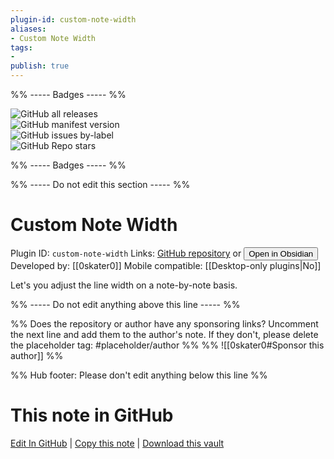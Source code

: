 ```yaml
---
plugin-id: custom-note-width
aliases:
- Custom Note Width
tags: 
- 
publish: true
---
```


%% ----- Badges ----- %%

![GitHub all releases](https://img.shields.io/github/downloads/0skater0/obsidian-custom-note-width/total?color=573E7A&logo=github&style=for-the-badge)   
![GitHub manifest version](https://img.shields.io/github/manifest-json/v/0skater0/obsidian-custom-note-width?color=573E7A&logo=github&style=for-the-badge)   
![GitHub issues by-label](https://img.shields.io/github/issues/0skater0/obsidian-custom-note-width/help%20wanted?color=573E7A&logo=github&style=for-the-badge)   
![GitHub Repo stars](https://img.shields.io/github/stars/0skater0/obsidian-custom-note-width?color=573E7A&logo=github&style=for-the-badge)

%% ----- Badges ----- %%

%% ----- Do not edit this section ----- %%

# Custom Note Width

Plugin ID: `custom-note-width`
Links: [GitHub repository](https://github.com/0skater0/obsidian-custom-note-width) or [<button id=HH>Open in Obsidian</button>](obsidian://show-plugin?id=custom-note-width)
Developed by: [[0skater0]]
Mobile compatible: [[Desktop-only plugins|No]]

Let's you adjust the line width on a note-by-note basis.

%% ----- Do not edit anything above this line ----- %% 

%% Does the repository or author have any sponsoring links? Uncomment the next line and add them to the author's note. If they don't, please delete the placeholder tag: #placeholder/author %%
%% ![[0skater0#Sponsor this author]] %%

%% Hub footer: Please don't edit anything below this line %%

# This note in GitHub

<span class="git-footer">[Edit In GitHub](https://github.dev/obsidian-community/obsidian-hub/blob/main/02%20-%20Community%20Expansions/02.05%20All%20Community%20Expansions/Plugins/custom-note-width.md "git-hub-edit-note") | [Copy this note](https://raw.githubusercontent.com/obsidian-community/obsidian-hub/main/02%20-%20Community%20Expansions/02.05%20All%20Community%20Expansions/Plugins/custom-note-width.md "git-hub-copy-note") | [Download this vault](https://github.com/obsidian-community/obsidian-hub/archive/refs/heads/main.zip "git-hub-download-vault") </span>
